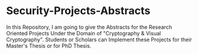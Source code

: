 # Security-Projects-Abstracts
In this Repository, I am going to give the Abstracts for the Research Oriented Projects Under the Domain of "Cryptography &amp; Visual Cryptography". Students or Scholars can Implement these Projects for their Master's Thesis or for PhD Thesis. 
